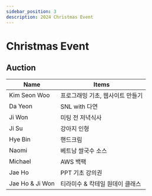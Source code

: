 ```yaml
---
sidebar_position: 3
description: 2024 Christmas Event  
---
```


# Christmas Event

## Auction

| Name            | Items              |
|-----------------|--------------------|
| Kim Seon Woo    | 프로그래밍 기초, 웹사이트 만들기 |
| Da Yeon         | SNL with 다연        |
| Ji Won          | 미팅 전 저녁식사          |
| Ji Su           | 강아지 인형             |
| Hye Bin         | 핸드크림               |
| Naomi           | 베트남 쌀국수 소스         |
| Michael         | AWS 백팩             |
| Jae Ho          | PPT 기초 강의권         |
| Jae Ho & Ji Won | 티라미수 & 칵테일 원데이 클래스 |
